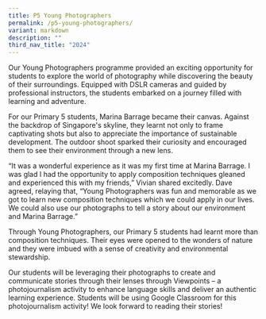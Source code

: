 ```yaml
---
title: P5 Young Photographers
permalink: /p5-young-photographers/
variant: markdown
description: ""
third_nav_title: "2024"
---
```

Our Young Photographers programme provided an exciting opportunity for students to explore the world of photography while discovering the beauty of their surroundings. Equipped with DSLR cameras and guided by professional instructors, the students embarked on a journey filled with learning and adventure.

For our Primary 5 students, Marina Barrage became their canvas. Against the backdrop of Singapore's skyline, they learnt not only to frame captivating shots but also to appreciate the importance of sustainable development. The outdoor shoot sparked their curiosity and encouraged them to see their environment through a new lens.

“It was a wonderful experience as it was my first time at Marina Barrage. I was glad I had the opportunity to apply composition techniques gleaned and experienced this with my friends,” Vivian shared excitedly. 
Dave agreed, relaying that, “Young Photographers was fun and memorable as we got to learn new composition techniques which we could apply in our lives. We could also use our photographs to tell a story about our environment and Marina Barrage.”

Through Young Photographers, our Primary 5 students had learnt more than composition techniques. Their eyes were opened to the wonders of nature and they were imbued with a sense of creativity and environmental stewardship. 

Our students will be leveraging their photographs to create and communicate stories through their lenses through Viewpoints – a photojournalism activity to enhance language skills and deliver an authentic learning experience. Students will be using Google Classroom for this photojournalism activity! We look forward to reading their stories!
